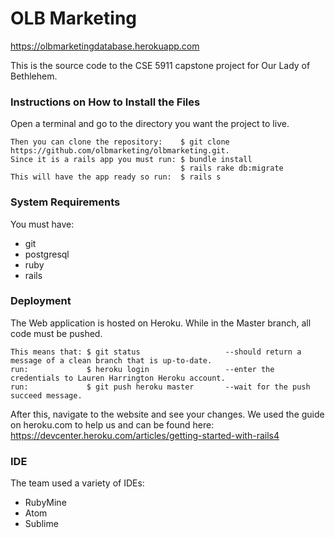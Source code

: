 # OLB Marketing

https://olbmarketingdatabase.herokuapp.com

This is the source code to the CSE 5911 capstone project for Our Lady of Bethlehem.

### Instructions on How to Install the Files
Open a terminal and go to the directory you want the project to live.

```
Then you can clone the repository:    $ git clone https://github.com/olbmarketing/olbmarketing.git. 
Since it is a rails app you must run: $ bundle install
                                      $ rails rake db:migrate
This will have the app ready so run:  $ rails s                                      
```
### System Requirements
You must have: 
* git
* postgresql
* ruby
* rails

### Deployment
The Web application is hosted on Heroku.
While in the Master branch, all code must be pushed. 
```
This means that: $ git status                   --should return a message of a clean branch that is up-to-date. 
run:             $ heroku login                 --enter the credentials to Lauren Harrington Heroku account. 
run:             $ git push heroku master       --wait for the push succeed message. 
```
After this, navigate to the website and see your changes. We used the guide on heroku.com to help us and can be found here:
https://devcenter.heroku.com/articles/getting-started-with-rails4

### IDE
The team used a variety of IDEs:
* RubyMine
* Atom
* Sublime
